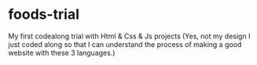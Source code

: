 # foods-trial

My first codealong trial with Html & Css & Js projects 
(Yes, not my design I just coded along so that I can understand the process of making a good website with these 3 languages.)
